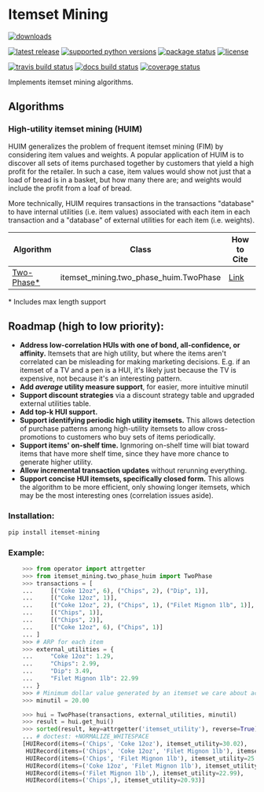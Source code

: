 # Itemset Mining
<a href="https://pypi.org/project/itemset-mining/"><img src="https://img.shields.io/pypi/dm/itemset-mining?style=for-the-badge" alt="downloads" /></a>  

<a href="https://pypi.org/project/itemset-mining/"><img src="https://img.shields.io/pypi/v/itemset-mining?style=for-the-badge" alt="latest release" /></a>
<a href="https://pypi.org/project/itemset-mining/"><img src="https://img.shields.io/pypi/pyversions/itemset-mining?style=for-the-badge" alt="supported python versions" /></a>
<a href="https://pypi.org/project/itemset-mining/"><img src="https://img.shields.io/pypi/status/itemset-mining?style=for-the-badge" alt="package status" /></a>
<a href="https://github.com/ZaxR/itemset-mining/blob/master/LICENSE"><img src="https://img.shields.io/pypi/l/itemset-mining?style=for-the-badge" alt="license" /></a>

<a href="https://travis-ci.com/ZaxR/itemset_mining"><img src="https://img.shields.io/travis/com/ZaxR/itemset_mining?style=for-the-badge" alt="travis build status" /></a>
<a href="https://itemset_mining.readthedocs.io/en/latest/"><img src="https://img.shields.io/readthedocs/itemset_mining/latest?style=for-the-badge" alt="docs build status" /></a>
<a href="https://codecov.io/gh/ZaxR/itemset_mining"><img src="https://img.shields.io/codecov/c/github/zaxr/itemset_mining?style=for-the-badge" alt="coverage status" /></a>

Implements itemset mining algorithms.

## Algorithms

### High-utility itemset mining (HUIM)
HUIM generalizes the problem of frequent itemset mining (FIM) by considering item values and weights. A popular application of HUIM is to discover all sets of items purchased together by customers that yield a high profit for the retailer. In such a case, item values would show not just that a load of bread is in a basket, but how many there are; and weights would include the profit from a loaf of bread.

More technically, HUIM requires transactions in the transactions "database" to have internal utilities (i.e. item values) associated with each item in each transaction and a "database" of external utilities for each item (i.e. weights).

| Algorithm        | Class                                  | How to Cite |
|------------------|----------------------------------------|-------------|
| [Two-Phase\*][1] | itemset_mining.two_phase_huim.TwoPhase | [Link][2]   |

\* Includes max length support<br>

[1]: <http://cucis.ece.northwestern.edu/publications/pdf/LiuLia05A.pdf> "Two-Phase (2005)"
[2]: <https://link.springer.com/chapter/10.1007/11430919_79#citeas> "Get citation text"

## Roadmap (high to low priority):
- **Address low-correlation HUIs with one of bond, all-confidence, or affinity.** Itemsets that are high utility, but where the items aren't correlated can be misleading for making marketing decisions. E.g. if an itemset of a TV and a pen is a HUI, it's likely just because the TV is expensive, not because it's an interesting pattern.
- **Add *average* utility measure support**, for easier, more intuitive minutil
- **Support discount strategies** via a discount strategy table and upgraded external utilities table.
- **Add top-k HUI support.**
- **Support identifying periodic high utility itemsets.** This allows detection of purchase patterns among high-utility itemsets to allow cross-promotions to customers who buy sets of items periodically.
- **Support items' on-shelf time.** Ignmoring on-shelf time will biat toward items that have more shelf time, since they have more chance to generate higher utility.
- **Allow incremental transaction updates** without rerunning everything.
- **Support concise HUI itemsets, specifically closed form.** This allows the algorithm to be more efficient, only showing longer itemsets, which may be the most interesting ones (correlation issues aside).

### Installation:
```bash
pip install itemset-mining
```

### Example:

```python
    >>> from operator import attrgetter
    >>> from itemset_mining.two_phase_huim import TwoPhase
    >>> transactions = [
    ...     [("Coke 12oz", 6), ("Chips", 2), ("Dip", 1)],
    ...     [("Coke 12oz", 1)],
    ...     [("Coke 12oz", 2), ("Chips", 1), ("Filet Mignon 1lb", 1)],
    ...     [("Chips", 1)],
    ...     [("Chips", 2)],
    ...     [("Coke 12oz", 6), ("Chips", 1)]
    ... ]
    >>> # ARP for each item
    >>> external_utilities = {
    ...     "Coke 12oz": 1.29,
    ...     "Chips": 2.99,
    ...     "Dip": 3.49,
    ...     "Filet Mignon 1lb": 22.99
    ... }
    >>> # Minimum dollar value generated by an itemset we care about across all transactions
    >>> minutil = 20.00

    >>> hui = TwoPhase(transactions, external_utilities, minutil)
    >>> result = hui.get_hui()
    >>> sorted(result, key=attrgetter('itemset_utility'), reverse=True)
    ... # doctest: +NORMALIZE_WHITESPACE
    [HUIRecord(items=('Chips', 'Coke 12oz'), itemset_utility=30.02),
     HUIRecord(items=('Chips', 'Coke 12oz', 'Filet Mignon 1lb'), itemset_utility=28.56),
     HUIRecord(items=('Chips', 'Filet Mignon 1lb'), itemset_utility=25.979999999999997),
     HUIRecord(items=('Coke 12oz', 'Filet Mignon 1lb'), itemset_utility=25.57),
     HUIRecord(items=('Filet Mignon 1lb',), itemset_utility=22.99),
     HUIRecord(items=('Chips',), itemset_utility=20.93)]

```
